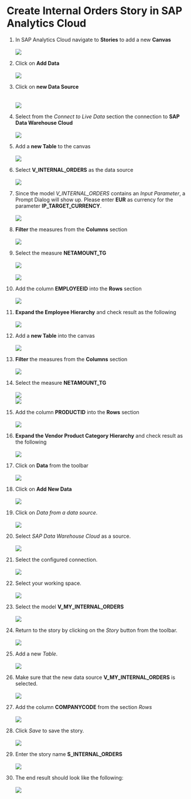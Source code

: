 # Create Internal Orders Story in SAP Analytics Cloud

1. In SAP Analytics Cloud navigate to **Stories** to add a new **Canvas**
  <br><br>![](../images/internal_orders_story_01.png)
2. Click on **Add Data**
  <br><br>![](../images/internal_orders_story_02.png)
3. Click on **new Data Source**  
  <br><br>![](../images/internal_orders_story_03.png)
4. Select from the _Connect to Live Data_ section the connection to **SAP Data Warehouse Cloud**
  <br><br>![](../images/internal_orders_story_04.png)

5. Add a **new Table** to the canvas
  <br><br>![](../images/internal_orders_story_05.png)
  
6. Select **V_INTERNAL_ORDERS** as the data source
  <br><br>![](../images/internal_orders_story_06.png)
  
7. Since the model _V_INTERNAL_ORDERS_ contains an _Input Parameter_, a Prompt Dialog will show up. Please enter **EUR** as currency for the parameter **IP_TARGET_CURRENCY**.
  <br><br>![](../images/internal_orders_story_07.png)

8. **Filter** the measures from the **Columns** section 
  <br><br>![](../images/internal_orders_story_08.png)

9. Select the measure **NETAMOUNT_TG** 
  <br><br>![](../images/internal_orders_story_09.png)
  <br><br>![](../images/internal_orders_story_09b.png)

10. Add the column **EMPLOYEEID** into the **Rows** section
  <br><br>![](../images/internal_orders_story_10.png)

11. **Expand the Employee Hierarchy** and check result as the following
  <br><br>![](../images/internal_orders_story_13.png)
  
12. Add a **new Table** into the canvas
  <br><br>![](../images/internal_orders_story_14.png)
  

13. **Filter** the measures from the **Columns** section 
  <br><br>![](../images/internal_orders_story_15.png)
  
14. Select the measure **NETAMOUNT_TG** 
  <br><br>![](../images/internal_orders_story_16.png)
  <br>![](../images/internal_orders_story_16b.png)

15. Add the column **PRODUCTID** into the **Rows** section
  <br><br>![](../images/internal_orders_story_17.png)

16. **Expand the Vendor Product Category Hierarchy** and check result as the following
  <br><br>![](../images/internal_orders_story_18.png)

16. Click on **Data** from the toolbar
  <br><br>![](../images/internal_orders_story_19.png)

17. Click on **Add New Data**
  <br><br>![](../images/internal_orders_story_20.png)

17. Click on _Data from a data source_.
  <br><br>![](../images/internal_orders_story_21.png)

18. Select _SAP Data Warehouse Cloud_ as a source.
  <br><br>![](../images/internal_orders_story_22.png)

19. Select the configured connection.
  <br><br>![](../images/internal_orders_story_23.png)

20. Select your working space.
  <br><br>![](../images/internal_orders_story_24.png)
  
21. Select the model **V_MY_INTERNAL_ORDERS**
  <br><br>![](../images/internal_orders_story_25.png)
  
22. Return to the story by clicking on the _Story_ button from the toolbar.
  <br><br>![](../images/internal_orders_story_26.png)
  
23. Add a new _Table_.
  <br><br>![](../images/internal_orders_story_27.png)

24. Make sure that the new data source **V_MY_INTERNAL_ORDERS** is selected.
  <br><br>![](../images/internal_orders_story_28.png)

25. Add the column **COMPANYCODE** from the section _Rows_ 
  <br><br>![](../images/internal_orders_story_29.png)

26. Click _Save_ to save the story.
  <br><br>![](../images/internal_orders_story_30.png)

27. Enter the story name **S_INTERNAL_ORDERS**
  <br><br>![](../images/internal_orders_story_31.png)

28. The end result should look like the following:
  <br><br>![](../images/internal_orders_story_32.png)
